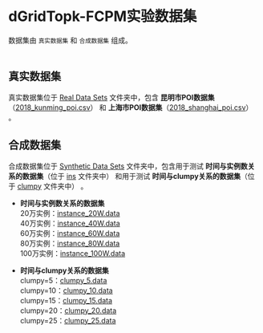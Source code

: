 dGridTopk-FCPM实验数据集<br>
======

数据集由 `真实数据集` 和 `合成数据集` 组成。<br>
<br>

真实数据集<br>
-------
真实数据集位于 [Real Data Sets](https://github.com/stykel/dGridTopk-FCPM/tree/main/Real%20Data%20Sets) 文件夹中，包含 **昆明市POI数据集**（[2018_kunming_poi.csv](https://github.com/stykel/dGridTopk-FCPM/blob/main/Real%20Data%20Sets/2018_kunming_poi.csv)） 和 **上海市POI数据集**（[2018_shanghai_poi.csv](https://github.com/stykel/dGridTopk-FCPM/blob/main/Real%20Data%20Sets/2018_shanghai_poi.csv)） 。
<br>

合成数据集<br>
------- 
合成数据集位于 [Synthetic Data Sets](https://github.com/stykel/dGridTopk-FCPM/tree/main/Synthetic%20Data%20Sets) 文件夹中，包含用于测试 **时间与实例数关系的数据集**（位于 [ins](https://github.com/stykel/dGridTopk-FCPM/tree/main/Synthetic%20Data%20Sets/ins) 文件夹中） 和用于测试 **时间与clumpy关系的数据集**（位于 [clumpy](https://github.com/stykel/dGridTopk-FCPM/tree/main/Synthetic%20Data%20Sets/clumpy) 文件夹中） 。
<br>

* **时间与实例数关系的数据集**<br>
  20万实例：[instance_20W.data](https://github.com/stykel/dGridTopk-FCPM/blob/main/Synthetic%20Data%20Sets/ins/instance_20W.data) <br>
  40万实例：[instance_40W.data](https://github.com/stykel/dGridTopk-FCPM/blob/main/Synthetic%20Data%20Sets/ins/instance_40W.data) <br>
  60万实例：[instance_60W.data](https://github.com/stykel/dGridTopk-FCPM/blob/main/Synthetic%20Data%20Sets/ins/instance_60W.data) <br>
  80万实例：[instance_80W.data](https://github.com/stykel/dGridTopk-FCPM/blob/main/Synthetic%20Data%20Sets/ins/instance_80W.data) <br>
  100万实例：[instance_100W.data](https://github.com/stykel/dGridTopk-FCPM/blob/main/Synthetic%20Data%20Sets/ins/instance_100W.data) <br>

* **时间与clumpy关系的数据集**<br>
  clumpy=5：[clumpy_5.data](https://github.com/stykel/dGridTopk-FCPM/blob/main/Synthetic%20Data%20Sets/clumpy/clumpy_5.data) <br>
  clumpy=10：[clumpy_10.data](https://github.com/stykel/dGridTopk-FCPM/blob/main/Synthetic%20Data%20Sets/clumpy/clumpy_10.data) <br>
  clumpy=15：[clumpy_15.data](https://github.com/stykel/dGridTopk-FCPM/blob/main/Synthetic%20Data%20Sets/clumpy/clumpy_15.data) <br>
  clumpy=20：[clumpy_20.data](https://github.com/stykel/dGridTopk-FCPM/blob/main/Synthetic%20Data%20Sets/clumpy/clumpy_20.data) <br>
  clumpy=25：[clumpy_25.data](https://github.com/stykel/dGridTopk-FCPM/blob/main/Synthetic%20Data%20Sets/clumpy/clumpy_25.data) <br>
<br>
